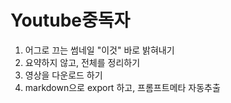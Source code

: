 # Youtube중독자

1. 어그로 끄는 썸네일 "이것" 바로 밝혀내기
2. 요약하지 않고, 전체를 정리하기
3. 영상을 다운로드 하기
4. markdown으로 export 하고, 프롬프트메타 자동추출
